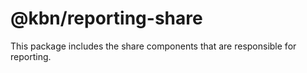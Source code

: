 # @kbn/reporting-share

This package includes the share components that are responsible for reporting. 